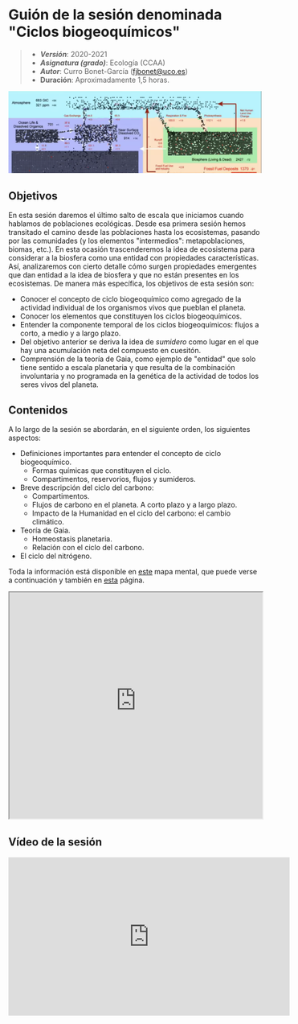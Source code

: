 # Guión de la sesión denominada "Ciclos biogeoquímicos"


> + **_Versión_**: 2020-2021
> + **_Asignatura (grado)_**: Ecología (CCAA)
> + **_Autor_**: Curro Bonet-García (fjbonet@uco.es)
> + **Duración**: Aproximadamente 1,5 horas.

![portada](https://github.com/aprendiendo-cosas/Te_ciclos_biogeo_ecologia_ccaa/raw/main/imagenes/portada.png)



## Objetivos 

En esta sesión daremos el último salto de escala que iniciamos cuando hablamos de poblaciones ecológicas. Desde esa primera sesión hemos transitado el camino desde las poblaciones hasta los ecosistemas, pasando por las comunidades (y los elementos "intermedios": metapoblaciones, biomas, etc.). En esta ocasión trascenderemos la idea de ecosistema para considerar a la biosfera como una entidad con propiedades características. Así, analizaremos con cierto detalle cómo surgen propiedades emergentes que dan entidad a la idea de biosfera y que no están presentes en los ecosistemas. De manera más específica, los objetivos de esta sesión son:

+ Conocer el concepto de ciclo biogeoquímico como agregado de la actividad individual de los organismos vivos que pueblan el planeta.
+ Conocer los elementos que constituyen los ciclos biogeoquímicos.
+ Entender la componente temporal de los ciclos biogeoquímicos: flujos a corto, a medio y a largo plazo. 
+ Del objetivo anterior se deriva la idea de *sumidero* como lugar en el que hay una acumulación neta del compuesto en cuesitón.
+ Comprensión de la teoría de Gaia, como ejemplo de "entidad" que solo tiene sentido a escala planetaria y que resulta de la combinación involuntaria y no programada en la genética de la actividad de todos los seres vivos del planeta.



 ## Contenidos
A lo largo de la sesión se abordarán, en el siguiente orden, los siguientes aspectos:

+ Definiciones importantes para entender el concepto de ciclo biogeoquímico.
  + Formas químicas que constituyen el ciclo.
  + Compartimentos, reservorios, flujos y sumideros.
+ Breve descripción del ciclo del carbono:
  + Compartimentos.
  + Flujos de carbono en el planeta. A corto plazo y a largo plazo.
  + Impacto de la Humanidad en el ciclo del carbono: el cambio climático.
+ Teoría de Gaia. 
  + Homeostasis planetaria.
  + Relación con el ciclo del carbono.
+ El ciclo del nitrógeno.



Toda la información está disponible en [este](https://github.com/aprendiendo-cosas/Te_ciclos_biogeo_ecologia_ccaa/raw/main/presentacion/ciclos_biogeo.xmind) mapa mental, que puede verse a continuación y también en [esta](https://aprendiendo-cosas.github.io/Te_ciclos_biogeo_ecologia_ccaa/presentacion/ciclos_biogeo.html) página. 



<iframe
  src="https://aprendiendo-cosas.github.io/Te_ciclos_biogeo_ecologia_ccaa/presentacion/ciclos_biogeo.html"
  style="width:100%; height:450px;"
></iframe>


## Vídeo de la sesión


<iframe width="560" height="315" src="https://www.youtube.com/embed/MvAmqxSmOhA" title="YouTube video player" frameborder="0" allow="accelerometer; autoplay; clipboard-write; encrypted-media; gyroscope; picture-in-picture" allowfullscreen></iframe>
